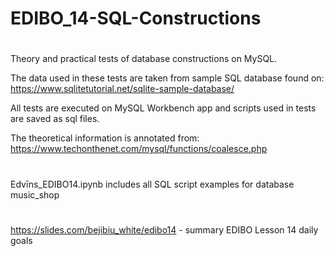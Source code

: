 # EDIBO_14-SQL-Constructions
#
Theory and practical tests of database constructions on MySQL.

The data used in these tests are taken from sample SQL database found on: https://www.sqlitetutorial.net/sqlite-sample-database/

All tests are executed on MySQL Workbench app and scripts used in tests are saved as sql files.

The theoretical information is annotated from: https://www.techonthenet.com/mysql/functions/coalesce.php
#
Edvīns_EDIBO14.ipynb includes all SQL script examples for database music_shop

#
https://slides.com/bejibiu_white/edibo14 - summary EDIBO Lesson 14 daily goals
